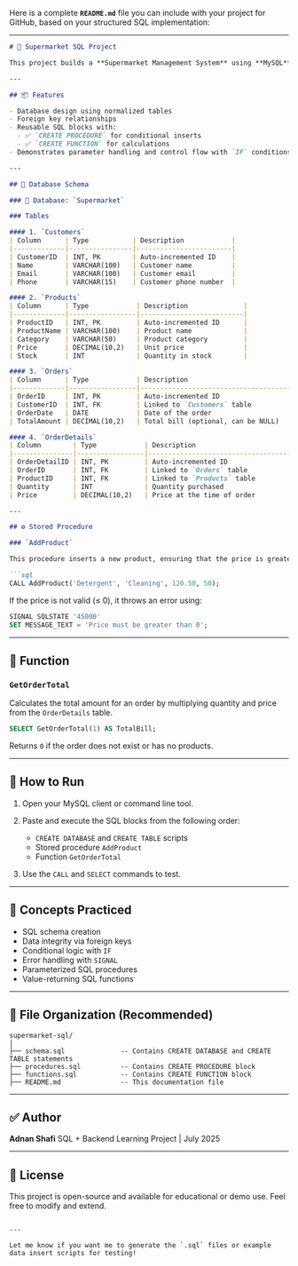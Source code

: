 Here is a complete **`README.md`** file you can include with your project for GitHub, based on your structured SQL implementation:

---

````markdown
# 🛒 Supermarket SQL Project

This project builds a **Supermarket Management System** using **MySQL**, showcasing how to use **reusable SQL blocks** with `CREATE PROCEDURE` and `CREATE FUNCTION`. It demonstrates how to manage products, customers, orders, and order details in a relational structure with reusable logic.

---

## 📦 Features

- Database design using normalized tables
- Foreign key relationships
- Reusable SQL blocks with:
  - ✅ `CREATE PROCEDURE` for conditional inserts
  - ✅ `CREATE FUNCTION` for calculations
- Demonstrates parameter handling and control flow with `IF` conditions

---

## 🧱 Database Schema

### 📌 Database: `Supermarket`

### Tables

#### 1. `Customers`
| Column      | Type           | Description            |
|-------------|----------------|------------------------|
| CustomerID  | INT, PK        | Auto-incremented ID    |
| Name        | VARCHAR(100)   | Customer name          |
| Email       | VARCHAR(100)   | Customer email         |
| Phone       | VARCHAR(15)    | Customer phone number  |

#### 2. `Products`
| Column      | Type            | Description              |
|-------------|-----------------|--------------------------|
| ProductID   | INT, PK         | Auto-incremented ID      |
| ProductName | VARCHAR(100)    | Product name             |
| Category    | VARCHAR(50)     | Product category         |
| Price       | DECIMAL(10,2)   | Unit price               |
| Stock       | INT             | Quantity in stock        |

#### 3. `Orders`
| Column      | Type            | Description                          |
|-------------|-----------------|--------------------------------------|
| OrderID     | INT, PK         | Auto-incremented ID                  |
| CustomerID  | INT, FK         | Linked to `Customers` table          |
| OrderDate   | DATE            | Date of the order                    |
| TotalAmount | DECIMAL(10,2)   | Total bill (optional, can be NULL)   |

#### 4. `OrderDetails`
| Column        | Type            | Description                        |
|---------------|-----------------|------------------------------------|
| OrderDetailID | INT, PK         | Auto-incremented ID                |
| OrderID       | INT, FK         | Linked to `Orders` table           |
| ProductID     | INT, FK         | Linked to `Products` table         |
| Quantity      | INT             | Quantity purchased                 |
| Price         | DECIMAL(10,2)   | Price at the time of order         |

---

## ⚙️ Stored Procedure

### `AddProduct`

This procedure inserts a new product, ensuring that the price is greater than zero.

```sql
CALL AddProduct('Detergent', 'Cleaning', 120.50, 50);
````

If the price is not valid (≤ 0), it throws an error using:

```sql
SIGNAL SQLSTATE '45000'
SET MESSAGE_TEXT = 'Price must be greater than 0';
```

---

## 🧮 Function

### `GetOrderTotal`

Calculates the total amount for an order by multiplying quantity and price from the `OrderDetails` table.

```sql
SELECT GetOrderTotal(1) AS TotalBill;
```

Returns `0` if the order does not exist or has no products.

---

## 📌 How to Run

1. Open your MySQL client or command line tool.
2. Paste and execute the SQL blocks from the following order:

   * `CREATE DATABASE` and `CREATE TABLE` scripts
   * Stored procedure `AddProduct`
   * Function `GetOrderTotal`
3. Use the `CALL` and `SELECT` commands to test.

---

## 🧠 Concepts Practiced

* SQL schema creation
* Data integrity via foreign keys
* Conditional logic with `IF`
* Error handling with `SIGNAL`
* Parameterized SQL procedures
* Value-returning SQL functions

---

## 📁 File Organization (Recommended)

```
supermarket-sql/
│
├── schema.sql              -- Contains CREATE DATABASE and CREATE TABLE statements
├── procedures.sql          -- Contains CREATE PROCEDURE block
├── functions.sql           -- Contains CREATE FUNCTION block
├── README.md               -- This documentation file
```

---

## ✅ Author

**Adnan Shafi**
SQL + Backend Learning Project | July 2025

---

## 📝 License

This project is open-source and available for educational or demo use. Feel free to modify and extend.

```

---

Let me know if you want me to generate the `.sql` files or example data insert scripts for testing!
```
